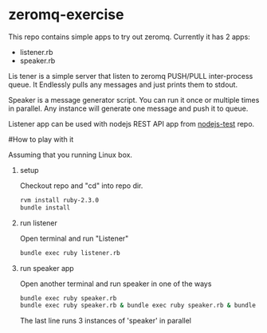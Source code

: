 # zeromq-exercise

This repo contains simple apps to try out zeromq. Currently it has 2 apps:
* listener.rb
* speaker.rb

Lis
tener is a simple server that listen to zeromq PUSH/PULL inter-process queue. It Endlessly pulls any messages and just prints them to stdout.

Speaker is a message generator script. You can run it once or multiple times in parallel. Any instance will generate one message and push it to queue.

Listener app can be used with nodejs REST API app from [nodejs-test](https://github.com/madbox/nodejs-test "Github repo madbox/nodejs-test") repo.

#How to play with it

Assuming that you running Linux box.

1. setup

   Checkout repo and "cd" into repo dir.
   ```bash
   rvm install ruby-2.3.0
   bundle install
   ```
   
2. run listener

   Open terminal and run "Listener"

   ```bash
   bundle exec ruby listener.rb
   ```

3. run speaker app

   Open another terminal and run speaker in one of the ways

   ```bash
   bundle exec ruby speaker.rb
   bundle exec ruby speaker.rb & bundle exec ruby speaker.rb & bundle exec ruby speaker.rb
   ```
   The last line runs 3 instances of 'speaker' in parallel
